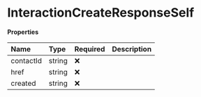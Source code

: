 # InteractionCreateResponseSelf

**Properties**

| Name      | Type   | Required | Description |
| :-------- | :----- | :------- | :---------- |
| contactId | string | ❌       |             |
| href      | string | ❌       |             |
| created   | string | ❌       |             |

<!-- This file was generated by liblab | https://liblab.com/ -->
